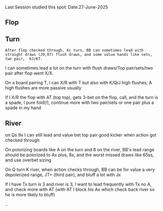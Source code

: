 

Last Session studied this spot: Date:27-June-2025


## Flop 

## Turn

	After flop checked through, Kc turn, BB can sometimes lead with straight draws (J9,97) flush draws, and some value hands like sets, two pair,  KJ/KT.
I can sometimes lead a lot on the turn with flush draws/Top pair/sets/two pair after flop went X/X.

On a board pairing T, I can X/R with T but also with K/Q/J high flushes, A high flushes are more passive usually

If I X/R the flop with AT (top top), gets 3-bet on the flop, call, and the turn is a spade, I pure fold(!), continue more with two pair/sets or one pair plus a spade in my hand
## River

on Qs 9x I can still lead and value bet top pair good kicker when action got checked through

On polorizing boards like A on the turn and 8 on the river, BB's lead range should be polorized to Ax plus, 8x, and the worst missed draws like 65ss, and use overbet sizing

On Q turn K river, when action checks through, BB can be for value a very depolerized range, JT+ (third pair), and bluff a lot  with Jx

If I have Tx turn is 3 and river is 3, I want to lead frequently with Tx no A, and check more with AT (with AT I block his Ax which check back river so he is more likely to bluff)














..